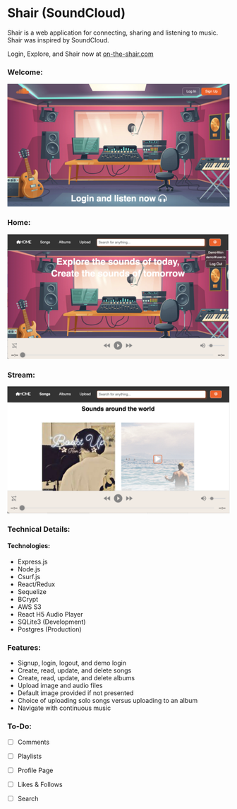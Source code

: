 # Shair (SoundCloud)

Shair is a web application for connecting, sharing and listening to music. Shair was inspired by SoundCloud.

Login, Explore, and Shair now at [on-the-shair.com](https://on-the-shair.herokuapp.com/)

### Welcome:
<img width="718" alt="welcome" src="https://github.com/janjovellanos/SoundCloud/blob/main/docs/images/welcome.png">

### Home:
<img width="718" alt="home" src="https://github.com/janjovellanos/SoundCloud/blob/main/docs/images/home.png">

### Stream:
<img width="718" alt="stream" src="https://github.com/janjovellanos/SoundCloud/blob/main/docs/images/stream.png">

### Technical Details:
#### Technologies:
* Express.js
* Node.js
* Csurf.js
* React/Redux
* Sequelize
* BCrypt
* AWS S3
* React H5 Audio Player
* SQLite3 (Development)
* Postgres (Production)

### Features:
* Signup, login, logout, and demo login
* Create, read, update, and delete songs
* Create, read, update, and delete albums
* Upload image and audio files
* Default image provided if not presented
* Choice of uploading solo songs versus uploading to an album
* Navigate with continuous music

### To-Do:
* [ ] Comments
* [ ] Playlists
* [ ] Profile Page
* [ ] Likes & Follows
* [ ] Search

